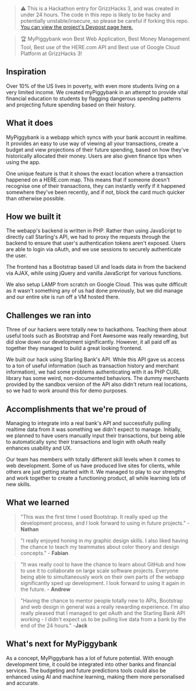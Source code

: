 > ⚠️ This is a Hackathon entry for GrizzHacks 3, and was created in under 24 hours. The code in this repo is likely to be hacky and potentially unstable/insecure, so please be careful if forking this repo. [You can view the project's Devpost page here.](https://devpost.com/software/mypiggybank-k6z97n)

> 🏆 MyPiggybank won Best Web Application, Best Money Management Tool, Best use of the HERE.com API and Best use of Google Cloud Platform at GrizzHacks 3!

## Inspiration
Over 10% of the US lives in poverty, with even more students living on a very limited income. We created myPiggybank in an attempt to provide vital financial education to students by flagging dangerous spending patterns and projecting future spending based on their history.

## What it does
MyPiggybank is a webapp which syncs with your bank account in realtime. It provides an easy to use way of viewing all your transactions, create a budget and view projections of their future spending, based on how they've historically allocated their money. Users are also given finance tips when using the app.

One unique feature is that it shows the exact location where a transaction happened on a HERE.com map. This means that if someone doesn't recognise one of their transactions, they can instantly verify if it happened somewhere they've been recently, and if not, block the card much quicker than otherwise possible.

## How we built it
The webapp's backend is written in PHP. Rather than using JavaScript to directly call Starling's API, we had to proxy the requests through the backend to ensure that user's authentication tokens aren't exposed. Users are able to login via oAuth, and we use sessions to securely authenticate the user.

The frontend has a Bootstrap based UI and loads data in from the backend via AJAX, while using jQuery and vanilla JavaScript for various functions.

We also setup LAMP from scratch on Google Cloud. This was quite difficult as it wasn't something any of us had done previously, but we did manage and our entire site is run off a VM hosted there.

## Challenges we ran into
Three of our hackers were totally new to hackathons. Teaching them about useful tools such as Bootstrap and Font Awesome was really rewarding, but did slow down our development significantly. However, it all paid off as together they managed to build a great looking frontend.
 
We built our hack using Starling Bank's API. While this API gave us access to a ton of useful information (such as transaction history and merchant information), we had some problems authenticating with it as PHP CURL library has some weird, non-documented behaviors. The dummy merchants provided by the sandbox version of the API also didn't return real locations, so we had to work around this for demo purposes.

## Accomplishments that we're proud of
Managing to integrate into a real bank's API and successfully pulling realtime data from it was something we didn't expect to manage. Initially, we planned to have users manually input their transactions, but being able to automatically sync their transactions and login with oAuth really enhances usability and UX.

Our team has members with totally different skill levels when it comes to web development. Some of us have produced live sites for clients, while others are just getting started with it. We managed to play to our strengths and work together to create a functioning product, all while learning lots of new skills.

## What we learned
> "This was the first time I used Bootstrap. It really sped up the development process, and I look forward to using in future projects." - **Nathan**

> "I really enjoyed honing in my graphic design skills. I also liked having the chance to teach my teammates about color theory and design concepts." - **Fabian**

> "It was really cool to have the chance to learn about GitHub and how to use it to collaborate on large scale software projects. Everyone being able to simultaneously work on their own parts of the webapp significantly sped up development. I look forward to using it again in the future. - **Andrew**

> "Having the chance to mentor people totally new to APIs, Bootstrap and web design in general was a really rewarding experience. I'm also really pleased that I managed to get oAuth and the Starling Bank API working - I didn't expect us to be pulling live data from a bank by the end of the 24 hours." -**Jack**

## What's next for MyPiggybank
As a concept, MyPiggybank has a lot of future potential. With enough development time, it could be integrated into other banks and financial services. The budgeting and future predictions tools could also be enhanced using AI and machine learning, making them more personalised and accurate.
